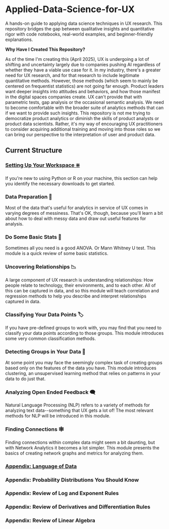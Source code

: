 # Applied-Data-Science-for-UX
A hands-on guide to applying data science techniques in UX research. This repository bridges the gap between qualitative insights and quantitative rigor with code notebooks, real-world examples, and beginner-friendly explanations.

__Why Have I Created This Repository?__

As of the time I'm creating this (April 2025), UX is undergoing a lot of shifting and uncertainty largely due to companies pushing AI regardless of whether they have a viable use case for it. In my industry, there's a greater need for UX research, and for that research to include legitimate quantitative methods. However, those methods (which seem to mainly be centered on frequentist statistics) are not going far enough. Product leaders want deeper insights into attitudes and behaviors, and how those manifest in the digital spaces companies create. UX can't provide that with parametric tests, gap analysis or the occasional semantic analysis. We need to become comfortable with the broader suite of analytics methods that can if we want to provide such insights. This repository is not me trying to democratize product analytics or diminish the skills of product analysts or product data scientists. Rather, it's my way of encouraging UX practitioners to consider acquiring additional training and moving into those roles so we can bring our perspective to the interpretation of user and product data. 

## Current Structure

### [Setting Up Your Workspace ❇️](/module00)
If you're new to using Python or R on your machine, this section can help you identify the necessary downloads to get started.

### Data Preparation 🔢
Most of the data that's useful for analytics in service of UX comes in varying degrees of messiness. That's OK, though, because you'll learn a bit about how to deal with messy data and draw out useful features for analysis.

### Do Some Basic Stats 🌟
Sometimes all you need is a good ANOVA. Or Mann Whitney U test. This module is a quick review of some basic statistics.

### Uncovering Relationships 📉
A large component of UX research is understanding relationships: How people relate to technology, their environments, and to each other. All of this can be captured in data, and so this module will teach correlation and regression methods to help you describe and interpret relationships captured in data.

### Classifying Your Data Points 🏷️
If you have pre-defined groups to work with, you may find that you need to classify your data points according to those groups. This module introduces some very common classification methods.

### Detecting Groups in Your Data 👥
At some point you may face the seemingly complex task of creating groups based only on the features of the data you have. This module introduces clustering, an unsupervised learning method that relies on patterns in your data to do just that.

### Analyzing Open Ended Feedback 🗨️
Natural Language Processing (NLP) refers to a variety of methods for analyzing text data--something that UX gets a lot of! The most relevant methods for NLP will be introduced in this module.

### Finding Connections 🕸️
Finding connections within complex data might seem a bit daunting, but with Network Analytics it becomes a lot simpler. This module presents the basics of creating network graphs and metrics for analyzing them.

### [Appendix: Language of Data](/appendix00/language_of_data.md)

### Appendix: Probability Distributions You Should Know

### Appendix: Review of Log and Exponent Rules

### Appendix: Review of Derivatives and Differentiation Rules

### Appendix: Review of Linear Algebra




